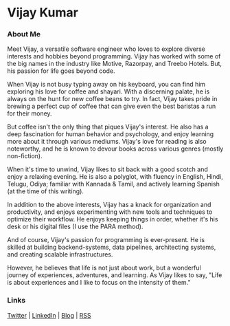# Vijay Kumar

### About Me

Meet Vijay, a versatile software engineer who loves to explore diverse interests and hobbies beyond programming. Vijay has worked with some of the big names in the industry like Motive, Razorpay, and Treebo Hotels. But, his passion for life goes beyond code.

When Vijay is not busy typing away on his keyboard, you can find him exploring his love for coffee and shayari. With a discerning palate, he is always on the hunt for new coffee beans to try. In fact, Vijay takes pride in brewing a perfect cup of coffee that can give even the best baristas a run for their money.

But coffee isn't the only thing that piques Vijay's interest. He also has a deep fascination for human behavior and psychology, and enjoy learning more about it through various mediums. Vijay's love for reading is also noteworthy, and he is known to devour books across various genres (mostly non-fiction).

When it's time to unwind, Vijay likes to sit back with a good scotch and enjoy a relaxing evening. He is also a polyglot, with fluency in English, Hindi, Telugu, Odiya; familiar with Kannada & Tamil, and actively learning Spanish (at the time of this writing).

In addition to the above interests, Vijay has a knack for organization and productivity, and enjoys experimenting with new tools and techniques to optimize their workflow. He enjoys keeping things in order, whether it's his desk or his digital files (I use the PARA method).

And of course, Vijay's passion for programming is ever-present. He is skilled at building backend-systems, data pipelines, architecting systems, and creating scalable infrastructures.

However, he believes that life is not just about work, but a wonderful journey of experiences, adventures, and learning. As Vijay likes to say, "Life is about experiences and I like to focus on the intensity of them."

### Links

[Twitter](https://www.twitter.com/nvjkmr) | 
[LinkedIn](https://www.linkedin.com/in/nvjkmr/) | 
[Blog](http://blog.nvijaykumar.me/) | 
[RSS](https://blog.nvijaykumar.me/rss)
